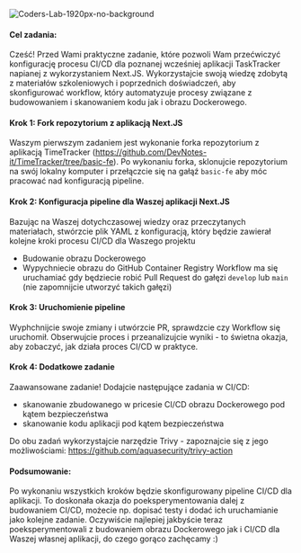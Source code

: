 ![Coders-Lab-1920px-no-background](https://user-images.githubusercontent.com/30623667/104709394-2cabee80-571f-11eb-9518-ea6a794e558e.png)


#### Cel zadania:

Cześć! Przed Wami praktyczne zadanie, które pozwoli Wam przećwiczyć konfigurację procesu CI/CD dla poznanej wcześniej aplikacji TaskTracker napianej z wykorzystaniem Next.JS.
Wykorzystajcie swoją wiedzę zdobytą z materiałów szkoleniowych i poprzednich doświadczeń, aby skonfigurować workflow, który automatyzuje procesy związane z budowowaniem i skanowaniem kodu jak i obrazu Dockerowego.

#### Krok 1: Fork repozytorium z aplikacją Next.JS

Waszym pierwszym zadaniem jest wykonanie forka repozytorium z aplikacją TimeTracker (https://github.com/DevNotes-it/TimeTracker/tree/basic-fe). Po wykonaniu forka, sklonujcie repozytorium na swój lokalny komputer i przełączcie się na gałąź `basic-fe` aby móc pracować nad konfiguracją pipeline.

#### Krok 2: Konfiguracja pipeline dla Waszej aplikacji Next.JS

Bazując na Waszej dotychczasowej wiedzy oraz przeczytanych materiałach, stwórzcie plik YAML z konfiguracją, który będzie zawierał kolejne kroki procesu CI/CD dla Waszego projektu
- Budowanie obrazu Dockerowego
- Wypychniecie obrazu do GitHub Container Registry
  Workflow ma się uruchamiać gdy będziecie robić Pull Request do gałęzi `develop` lub `main` (nie zapomnijcie utworzyć takich gałęzi)


#### Krok 3: Uruchomienie pipeline

Wyphchnijcie swoje zmiany i utwórzcie PR, sprawdzcie czy Workflow się uruchomił.
Obserwujcie proces i przeanalizujcie wyniki - to świetna okazja, aby zobaczyć, jak działa proces CI/CD w praktyce.

#### Krok 4: Dodatkowe zadanie

Zaawansowane zadanie!
Dodajcie następujące zadania w CI/CD:
- skanowanie zbudowanego w pricesie CI/CD obrazu Dockerowego pod kątem bezpieczeństwa
- skanowanie kodu aplikacji pod kątem bezpieczeństwa

Do obu zadań wykorzystajcie narzędzie Trivy - zapoznajcie się z jego możliwościami: https://github.com/aquasecurity/trivy-action

#### Podsumowanie:

Po wykonaniu wszystkich kroków będzie skonfigurowany pipeline CI/CD dla aplikacji. To doskonała okazja do poeksperymentowania dalej z budowaniem CI/CD, możecie np. dopisać testy i dodać ich uruchamianie jako kolejne zadanie.
Oczywiście najlepiej jakbyście teraz poeksperymentowali z budowaniem obrazu Dockerowego jak i CI/CD dla Waszej własnej aplikacji, do czego gorąco zachęcamy :)
